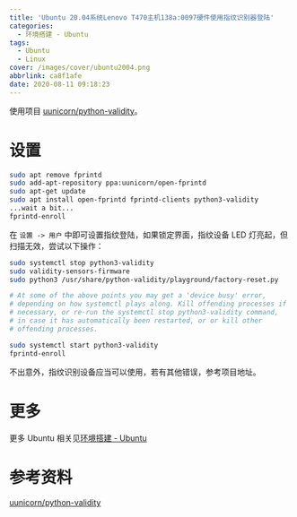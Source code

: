 ```yaml
---
title: 'Ubuntu 20.04系统Lenovo T470主机138a:0097硬件使用指纹识别器登陆'
categories:
  - 环境搭建 - Ubuntu
tags:
  - Ubuntu
  - Linux
cover: /images/cover/ubuntu2004.png
abbrlink: ca8f1afe
date: 2020-08-11 09:18:23
---
```



使用项目 [uunicorn/python-validity](https://github.com/uunicorn/python-validity)。

# 设置

```bash
sudo apt remove fprintd
sudo add-apt-repository ppa:uunicorn/open-fprintd
sudo apt-get update
sudo apt install open-fprintd fprintd-clients python3-validity
...wait a bit...
fprintd-enroll
```

在 `设置 -> 用户` 中即可设置指纹登陆，如果锁定界面，指纹设备 LED 灯亮起，但扫描无效，尝试以下操作：

```bash
sudo systemctl stop python3-validity
sudo validity-sensors-firmware
sudo python3 /usr/share/python-validity/playground/factory-reset.py

# At some of the above points you may get a 'device busy' error,
# depending on how systemctl plays along. Kill offending processes if
# necessary, or re-run the systemctl stop python3-validity command, 
# in case it has automatically been restarted, or or kill other
# offending processes.

sudo systemctl start python3-validity
fprintd-enroll
```

不出意外，指纹识别设备应当可以使用，若有其他错误，参考项目地址。

# 更多

更多 Ubuntu 相关见[环境搭建 - Ubuntu](/categories/环境搭建-Ubuntu/)

# 参考资料

[uunicorn/python-validity](https://github.com/uunicorn/python-validity)
